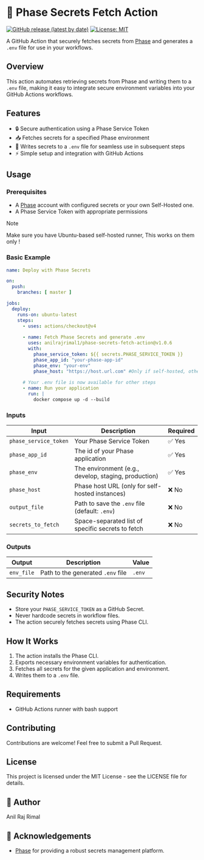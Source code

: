 # 🔐 Phase Secrets Fetch Action

[![GitHub release (latest by date)](https://img.shields.io/github/v/release/anilrajrimal1/phase-secrets-fetch-action)](https://github.com/anilrajrimal1/phase-secrets-fetch-action/releases)
[![License: MIT](https://img.shields.io/badge/License-MIT-yellow.svg)](https://opensource.org/licenses/MIT)

A GitHub Action that securely fetches secrets from [Phase](https://phase.dev) and generates a `.env` file for use in your workflows.

## Overview

This action automates retrieving secrets from Phase and writing them to a `.env` file, making it easy to integrate secure environment variables into your GitHub Actions workflows.

## Features

- 🔒 Secure authentication using a Phase Service Token
- 📥 Fetches secrets for a specified Phase environment
- 📝 Writes secrets to a `.env` file for seamless use in subsequent steps
- ⚡ Simple setup and integration with GitHub Actions

## Usage

### Prerequisites

- A [Phase](https://phase.dev) account with configured secrets or your own Self-Hosted one.
- A Phase Service Token with appropriate permissions

> [!NOTE]
> Make sure you have Ubuntu-based self-hosted runner, This works on them only !

### Basic Example

```yaml
name: Deploy with Phase Secrets

on:
  push:
    branches: [ master ]

jobs:
  deploy:
    runs-on: ubuntu-latest
    steps:
      - uses: actions/checkout@v4
      
      - name: Fetch Phase Secrets and generate .env
        uses: anilrajrimal1/phase-secrets-fetch-action@v1.0.6
        with:
          phase_service_token: ${{ secrets.PHASE_SERVICE_TOKEN }}
          phase_app_id: "your-phase-app-id"
          phase_env: "your-env"
          phase_host: "https://host.url.com" #Only if self-hosted, otherwise leave blank
      
      # Your .env file is now available for other steps
      - name: Run your application
        run: |
          docker compose up -d --build
```

### Inputs

| Input                | Description                                         | Required |
|----------------------|-----------------------------------------------------|----------|
| `phase_service_token` | Your Phase Service Token                           | ✅ Yes   |
| `phase_app_id`     | The id of your Phase application                  | ✅ Yes   |
| `phase_env`         | The environment (e.g., develop, staging, production) | ✅ Yes   |
| `phase_host`        | Phase host URL (only for self-hosted instances)      | ❌ No    |
| `output_file`       | Path to save the `.env` file (default: `.env`)       | ❌ No    |
| `secrets_to_fetch`  | Space-separated list of specific secrets to fetch    | ❌ No    |

### Outputs

| Output     | Description                     | Value  |
|------------|---------------------------------|--------|
| `env_file` | Path to the generated `.env` file | `.env` |

## Security Notes

- Store your `PHASE_SERVICE_TOKEN` as a GitHub Secret.
- Never hardcode secrets in workflow files.
- The action securely fetches secrets using Phase CLI.

## How It Works

1. The action installs the Phase CLI.
2. Exports necessary environment variables for authentication.
3. Fetches all secrets for the given application and environment.
4. Writes them to a `.env` file.

## Requirements

- GitHub Actions runner with bash support

## Contributing

Contributions are welcome! Feel free to submit a Pull Request.

## License

This project is licensed under the MIT License - see the LICENSE file for details.

## 👨 Author

Anil Raj Rimal

## 🙏 Acknowledgements

- [Phase](https://phase.dev) for providing a robust secrets management platform.

